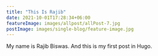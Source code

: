 ```yaml
---
title: "This Is Rajib"
date: 2021-10-01T17:28:34+06:00
featureImage: images/allpost/allPost-7.jpg
postImage: images/single-blog/feature-image.jpg
---
```


My name is Rajib Biswas. And this is my first post in Hugo.